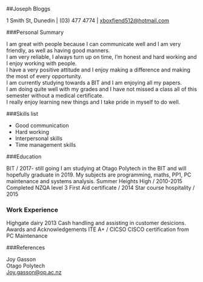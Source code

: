 ##Joseph Bloggs

1 Smith St, Dunedin | (03) 477 4774 | xboxfiend512@hotmail.com 

###Personal Summary

I am great with people because I can communicate well and I am very friendly, as well as having good manners.  
I am very reliable, I always turn up on time, I’m honest and hard working and I enjoy working with people.   
I have a very positive attitude and I enjoy making a difference and making the most of every opportunity.   
I am currently studying towards a BIT and I am enjoying all my papers.  
I am doing quite well with my grades and I have not missed a class all of this semester without a medical certificate.   
I really enjoy learning new things and I take pride in myself to do well.
 
###Skills list
* Good communication
* Hard working
* Interpersonal skills
* Time management skills

###Education

BIT / 2017- still going
I am studying at Otago Polytech in the BIT and will hopefully graduate in 2019. My subjects are programming, maths, PP1, PC maintenance and systems analysis.
Summer Heights High / 2010-2015
Completed NZQA level 3
First Aid certificate / 2014
Star course hospitality / 2015
### Work Experience
Highgate dairy
2013
Cash handling and assisting in customer desicions.
Awards and Acknowledgements
ITE A+ / CICSO
CISCO certification from PC Maintenance

###References

Joy Gasson  
Otago Polytech  
Joy.gasson@op.ac.nz  
